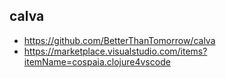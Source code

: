 ## calva
- https://github.com/BetterThanTomorrow/calva
- https://marketplace.visualstudio.com/items?itemName=cospaia.clojure4vscode